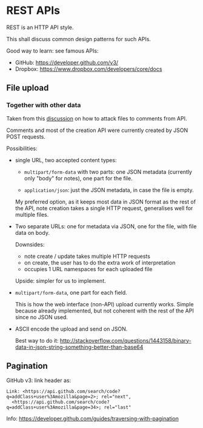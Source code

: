 # REST APIs

REST is an HTTP API style.

This shall discuss common design patterns for such APIs.

Good way to learn: see famous APIs:

- GitHub: <https://developer.github.com/v3/>
- Dropbox: <https://www.dropbox.com/developers/core/docs>

## File upload

### Together with other data

Taken from this [discussion](http://feedback.gitlab.com/forums/176466-general/suggestions/3865548-api-to-attach-attachments-to-notes-issue-comments) on how to attack files to comments from API.

Comments and most of the creation API were currently created by JSON POST requests.

Possibilities:

-   single URL, two accepted content types:

    - `multipart/form-data` with two parts: one JSON metadata (currently only "body" for notes), one part for the file.

    - `application/json`: just the JSON metadata, in case the file is empty.

    My preferred option, as it keeps most data in JSON format as the rest of the API, note creation takes a single HTTP request, generalises well for multiple files.

-   Two separate URLs: one for metadata via JSON, one for the file, with file data on body.

    Downsides:

    - note create / update takes multiple HTTP requests
    - on create, the user has to do the extra work of interpretation
    - occupies 1 URL namespaces for each uploaded file

    Upside: simpler for us to implement.

-   `multipart/form-data`, one part for each field.

    This is how the web interface (non-API) upload currently works. Simple because already implemented, but not coherent with the rest of the API since no JSON used.

-   ASCII encode the upload and send on JSON.

    Best way to do it: <http://stackoverflow.com/questions/1443158/binary-data-in-json-string-something-better-than-base64>

## Pagination

GitHub v3: link header as:

    Link: <https://api.github.com/search/code?q=addClass+user%3Amozilla&page=2>; rel="next",
      <https://api.github.com/search/code?q=addClass+user%3Amozilla&page=34>; rel="last"

Info: <https://developer.github.com/guides/traversing-with-pagination>
